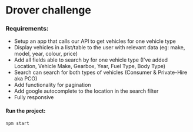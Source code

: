 # Drover challenge

### Requirements:

- Setup an app that calls our API to get vehicles for one vehicle type
- Display vehicles in a list/table to the user with relevant data (eg: make, model, year, colour, price)
- Add all fields able to search by for one vehicle type (I've added Location, Vehicle Make, Gearbox, Year, Fuel Type, Body Type)
- Search can search for both types of vehicles (Consumer & Private-Hire aka PCO)
- Add functionality for pagination
- Add google autocomplete to the location in the search filter
- Fully responsive

#### Run the project:

```
npm start
```

